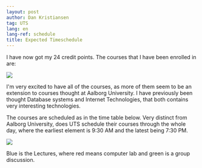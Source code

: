 ```yaml
---
layout: post
author: Dan Kristiansen
tag: UTS
lang: en
lang-ref: schedule
title: Expected Timeschedule
---
```


I have now got my 24 credit points. The courses that I have been enrolled in are:

<img src="https://astep.cs.aau.dk/assets/img/courses.png" class="img-fluid">

I'm very excited to have all of the courses, as more of them seem to be an extension to courses thought at Aalborg University. I have previously been thought Database systems and Internet Technologies, that both contains very interesting technologies.

The courses are scheduled as in the time table below. Very distinct from Aalborg University, does UTS schedule their courses through the whole day, where the earliest element is 9:30 AM and the latest being 7:30 PM.

<img src="https://astep.cs.aau.dk/assets/img/schedule.png" class="img-fluid">

Blue is the Lectures, where red means computer lab and green is a group discussion.
